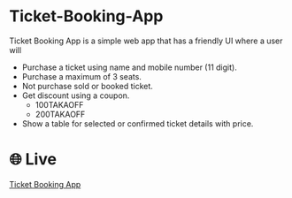 # Ticket-Booking-App
Ticket Booking App is a simple web app that has a friendly UI where a user will
- Purchase a ticket using name and mobile number (11 digit).
- Purchase a maximum of 3 seats.
- Not purchase sold or booked ticket.
- Get discount using a coupon.
  -  100TAKAOFF
  -  200TAKAOFF  
- Show a table for selected or confirmed ticket details with price.


# 🌐 Live
[Ticket Booking App](https://rkpust.github.io/Ticket-Booking-App/)



